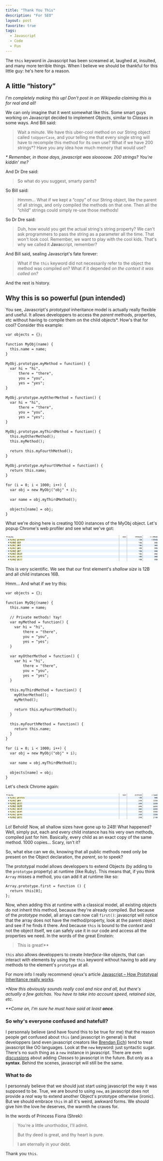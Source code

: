 ```yaml
---
title: "Thank You This"
description: "For SEO"
layout: post
favorite: true
tags:
  - Javascript
  - Code
  - Fun
---
```


The `this` keyword in Javascript has been
screamed at, laughed at, insulted, and many more terrible things. When I believe
we should be thankful for this little guy: he's here for a reason.

## A little &ldquo;history&rdquo;

*I'm completely making this up! Don't post in on Wikipedia claiming this is
for real and all!*

We can only imagine that it went somewhat like this. Some smart guys working on
Javascript decided to implement *Objects*, similar to *Classes* in some ways.
And Bill said:
> Wait a minute. We have this uber-cool method on our String object called
> `toUpperCase`, and your telling me that every single string will have to
> recompile this method for its own use? What if we have 200 strings\*? Have you
> any idea how much memory that would use?

*\* Remember, in those days, javascript was slooooow. 200 strings? You're kiddin'
me?*

And Dr Dre said:
> So what do you suggest, smarty pants?

So Bill said:
> Hmmm&hellip; What if we kept a &ldquo;copy&rdquo; of our String object, like the parent of all
> strings, and only compiled the methods on that one. Then all the &ldquo;child&rdquo;
> strings could simply re-use those methods!

So Dr Dre said:
> Duh, how would you get the actual string's string property? We can't ask
> programmers to pass the string as a parameter all the time. That won't look
> cool. Remember, we want to play with the cool kids. That's why we called it
> **Java**script, remember?

And Bill said, sealing Javascript's fate forever:
> What if the `this` keyword did not necessarily refer to the object the method
> was compiled on? What if it depended *on the context it was called on?*

And the rest is history.

## Why this is so powerful (pun intended)

You see, Javascript's *prototypal* inheritance model is actually really flexible
and useful. It allows developpers to access the *parent* methods, properties, etc
without having to compile them on the child objects\*. How's that for cool?
Consider this example:

    var objects = {};

    function MyObj(name) {
      this.name = name;
    }

    MyObj.prototype.myMethod = function() {
      var hi = "hi",
          there = "there",
          you = "you",
          yes = "yes";
    }

    MyObj.prototype.myOtherMethod = function() {
      var hi = "hi",
          there = "there",
          you = "you",
          yes = "yes";
    }

    MyObj.prototype.myThirdMethod = function() {
      this.myOtherMethod();
      this.myMethod();

      return this.myFourthMethod();
    }

    MyObj.prototype.myFourthMethod = function() {
      return this.name;
    }

    for (i = 0; i < 1000; i++) {
      var obj = new MyObj("obj" + i);

      var name = obj.myThirdMethod();

      objects[name] = obj;
    }

What we're doing here is creating 1000 instances of the MyObj object. Let's popup
Chrome's web profiler and see what we've got:

![Figure 01](/posts-media/thank-you-this/fig01.jpg)

This is very scientific. We see that our first element's *shallow size* is 12B and
all child instances 16B.

Hmm&hellip; And what if we try this:

    var objects = {};

    function MyObj(name) {
      this.name = name;

      // Private methods! Yay!
      var myMethod = function() {
        var hi = "hi",
            there = "there",
            you = "you",
            yes = "yes";
      }

      var myOtherMethod = function() {
        var hi = "hi",
            there = "there",
            you = "you",
            yes = "yes";
      }

      this.myThirdMethod = function() {
        myOtherMethod();
        myMethod();

        return this.myFourthMethod();
      }

      this.myFourthMethod = function() {
        return this.name;
      }
    }

    for (i = 0; i < 1000; i++) {
      var obj = new MyObj("obj" + i);

      var name = obj.myThirdMethod();

      objects[name] = obj;
    }

Let's check Chrome again:

![Figure 02](/posts-media/thank-you-this/fig02.jpg)

Lo! Behold! Now, all shallow sizes have gone up to 24B! What happened? Well,
simply put, each and every child instance has his very own methods, compiled just
for him. Basically, every child as an exact copy of the same method. 1000 copies&hellip;
Scary, isn't it?

So, what else can we do, knowing that all public methods need only be present on
the Object declaration, the *parent*, so to speek?

The prototypal model allows developpers to extend Objects (by adding to the
`prototype` property) at runtime (like Ruby). This means that, if you think
`Array` misses a method, you can add it at runtime like so:

    Array.prototype.first = function () {
      return this[0];
    };

Now, when adding this at runtime with a classical model, all existing objects
do not inherit this method, because they're already compiled. But because of the
*prototype* model, all arrays can now call `first()`: javascript will notice that
the array does not have the method/property, look at the parent object and see if
he finds it there. And because `this` is bound to the *context* and not the
object itself, we can safely use it in our code and access all the properties we
need. In the words of the great Einstein:

> This is great!\*\*

`this` also allows developpers to create *Interface*-like objects, that can interact
with elements by using the `this` keyword without having to add any methods to
the element's `prototype` at all.

For more info I really recommend vjeux's article [Javascript – How Prototypal
Inheritance really
works](http://blog.vjeux.com/2011/javascript/how-prototypal-inheritance-really-works.html).

*\*Now this obviously sounds really cool and nice and all, but there's actually a few gotchas.
You have to take into account speed, retained size, etc.*

*\*\*Come on, I'm sure he must have said at least **once**.*

### So why's everyone confused and hatefull?

I personnaly believe (and have found this to be true for me) that the reason
people get confused about `this` (and javascript in general) is that developpers
(and even javascript creators like [Brendan Eich](http://brendaneich.com/)) tend
to treat javascript like OO languages. Look at the `new` keyword: just syntactic
sugar. There's no such thing as a `new` instance in javascript. There are even
[discussions](http://brendaneich.com/2011/10/jsconf-eu/)
about adding *Classes* to javascript in the future. But only as a **syntax**.
Behind the scenes, javascript will still be the same.

### What to do

I personnaly believe that we should just start using javascript the way it was
supposed to be. True, we are bound to using `new`, as javascript does not provide
a *real* way to extend another Object's prototype otherwise (ironic). But we
should embrace `this` in all it's weird, awkward forms. We should give him the
love he deserves, the warmth he craves for.

In the words of Princess Fiona (Shrek):

> You're a little unorthodox, I'll admit.
>
> But thy deed is great, and thy heart is pure.
>
> I am eternally in your debt.

Thank you `this`.
